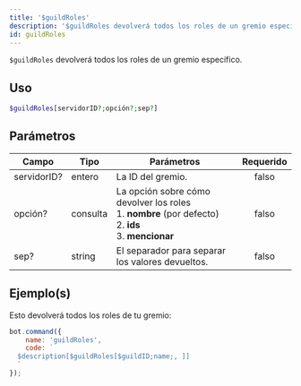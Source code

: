 ```yaml
---
title: '$guildRoles'
description: '$guildRoles devolverá todos los roles de un gremio específico.'
id: guildRoles
---
```


`$guildRoles` devolverá todos los roles de un gremio específico.

## Uso

```php
$guildRoles[servidorID?;opción?;sep?]
```

## Parámetros

| Campo       | Tipo     | Parámetros                                                                                                                             | Requerido |
| ----------- | -------- | -------------------------------------------------------------------------------------------------------------------------------------- |:---------:|
| servidorID? | entero   | La ID del gremio.                                                                                                                      |   falso   |
| opción?     | consulta | La opción sobre cómo devolver los roles <br /> 1. **nombre** (por defecto) <br /> 2. **ids** <br /> 3. **mencionar** |   falso   |
| sep?        | string   | El separador para separar los valores devueltos.                                                                                       |   falso   |

## Ejemplo(s)

Esto devolverá todos los roles de tu gremio:

```javascript
bot.command({
    name: 'guildRoles',
    code: `
  $description[$guildRoles[$guildID;name;, ]]
  `
});
```
